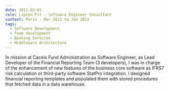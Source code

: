 ```yaml
---
date: 2011-03-01
role: Lipton Fit - Software Engineer Consultant
context: Paris - Mar 2011 to Jan 2013
tags:
  - Software Development
  - Team development
  - Banking Services
  - Middleware Architecture
---
```

In mission at Caceis Fund Administration as Software Engineer, as Lead Developer of the Financial Reporting Team (3 developers), I was in charge of the enhancement of new features of the business core software as IFRS7 risk calculation or third-party software StatPro integration. I designed financial reporting templates and populated them with stored procedures that fetched data in a data warehouse.

